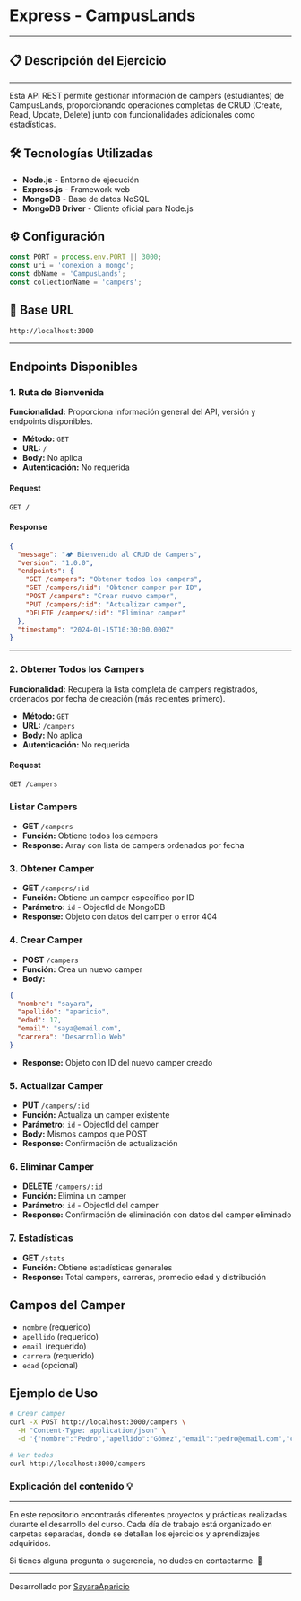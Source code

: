 #  Express - CampusLands
---
## 📋 Descripción del Ejercicio

---

Esta API REST permite gestionar información de campers (estudiantes) de CampusLands, proporcionando operaciones completas de CRUD (Create, Read, Update, Delete) junto con funcionalidades adicionales como estadísticas.

## 🛠️ Tecnologías Utilizadas

- **Node.js** - Entorno de ejecución
- **Express.js** - Framework web
- **MongoDB** - Base de datos NoSQL
- **MongoDB Driver** - Cliente oficial para Node.js

## ⚙️ Configuración

```javascript
const PORT = process.env.PORT || 3000;
const uri = 'conexion a mongo';
const dbName = 'CampusLands';
const collectionName = 'campers';
```

## 🔗 Base URL
```
http://localhost:3000
```

---

## Endpoints Disponibles

### 1. **Ruta de Bienvenida**

**Funcionalidad:** Proporciona información general del API, versión y endpoints disponibles.

- **Método:** `GET`
- **URL:** `/`
- **Body:** No aplica
- **Autenticación:** No requerida

#### Request
```http
GET /
```

#### Response
```json
{
  "message": "🏕️ Bienvenido al CRUD de Campers",
  "version": "1.0.0",
  "endpoints": {
    "GET /campers": "Obtener todos los campers",
    "GET /campers/:id": "Obtener camper por ID",
    "POST /campers": "Crear nuevo camper",
    "PUT /campers/:id": "Actualizar camper",
    "DELETE /campers/:id": "Eliminar camper"
  },
  "timestamp": "2024-01-15T10:30:00.000Z"
}
```

---

### 2. **Obtener Todos los Campers**

**Funcionalidad:** Recupera la lista completa de campers registrados, ordenados por fecha de creación (más recientes primero).

- **Método:** `GET`
- **URL:** `/campers`
- **Body:** No aplica
- **Autenticación:** No requerida

#### Request
```http
GET /campers
```


###  Listar Campers
- **GET** `/campers`
- **Función:** Obtiene todos los campers
- **Response:** Array con lista de campers ordenados por fecha

### 3. Obtener Camper
- **GET** `/campers/:id`
- **Función:** Obtiene un camper específico por ID
- **Parámetro:** `id` - ObjectId de MongoDB
- **Response:** Objeto con datos del camper o error 404

### 4. Crear Camper
- **POST** `/campers`
- **Función:** Crea un nuevo camper
- **Body:**
```json
{
  "nombre": "sayara",
  "apellido": "aparicio",
  "edad": 17,
  "email": "saya@email.com",
  "carrera": "Desarrollo Web"
}
```
- **Response:** Objeto con ID del nuevo camper creado

### 5. Actualizar Camper
- **PUT** `/campers/:id`
- **Función:** Actualiza un camper existente
- **Parámetro:** `id` - ObjectId del camper
- **Body:** Mismos campos que POST
- **Response:** Confirmación de actualización

### 6. Eliminar Camper
- **DELETE** `/campers/:id`
- **Función:** Elimina un camper
- **Parámetro:** `id` - ObjectId del camper
- **Response:** Confirmación de eliminación con datos del camper eliminado

### 7. Estadísticas
- **GET** `/stats`
- **Función:** Obtiene estadísticas generales
- **Response:** Total campers, carreras, promedio edad y distribución

## Campos del Camper
- `nombre` (requerido)
- `apellido` (requerido) 
- `email` (requerido)
- `carrera` (requerido)
- `edad` (opcional)

## Ejemplo de Uso
```bash
# Crear camper
curl -X POST http://localhost:3000/campers \
  -H "Content-Type: application/json" \
  -d '{"nombre":"Pedro","apellido":"Gómez","email":"pedro@email.com","carrera":"Data Science"}'

# Ver todos
curl http://localhost:3000/campers
```

### Explicación del contenido 💡
---
En este repositorio encontrarás diferentes proyectos y prácticas realizadas durante el desarrollo del curso. Cada día de trabajo está organizado en carpetas separadas, donde se detallan los ejercicios y aprendizajes adquiridos.

Si tienes alguna pregunta o sugerencia, no dudes en contactarme. 🚀

---

Desarrollado por [SayaraAparicio](https://github.com/SayaraAparicio/)